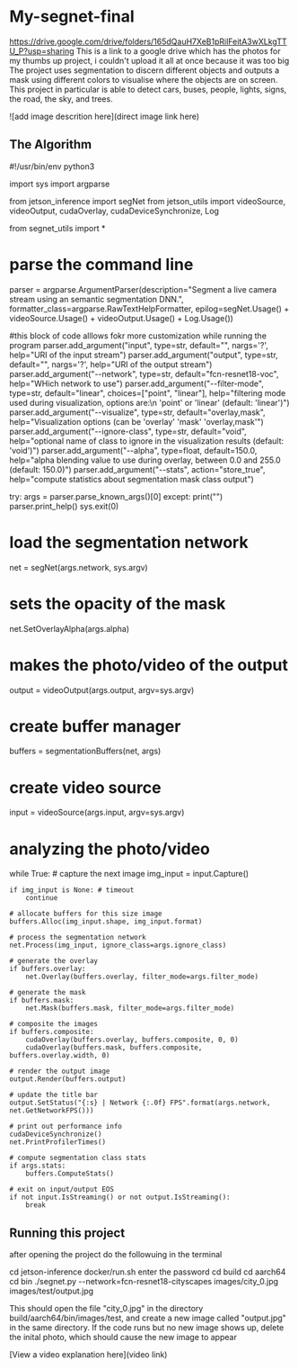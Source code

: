 # My-segnet-final
https://drive.google.com/drive/folders/165dQauH7XeB1pRilFeitA3wXLkgTTU_P?usp=sharing This is a link to a google drive which has the photos for my thumbs up project, i couldn't upload it all at once because it was too big
The project uses segmentation to discern different objects and outputs a mask using different colors to visualise where the objects are on screen. This project in particular is able to detect cars, buses, people, lights, signs, the road, the sky, and trees.

![add image descrition here](direct image link here)

## The Algorithm

#!/usr/bin/env python3

import sys
import argparse

from jetson_inference import segNet
from jetson_utils import videoSource, videoOutput, cudaOverlay, cudaDeviceSynchronize, Log

from segnet_utils import *

# parse the command line
parser = argparse.ArgumentParser(description="Segment a live camera stream using an semantic segmentation DNN.", 
                                 formatter_class=argparse.RawTextHelpFormatter, 
                                 epilog=segNet.Usage() + videoSource.Usage() + videoOutput.Usage() + Log.Usage())

#this block of code alllows fokr more customization while running the program
parser.add_argument("input", type=str, default="", nargs='?', help="URI of the input stream")
parser.add_argument("output", type=str, default="", nargs='?', help="URI of the output stream")
parser.add_argument("--network", type=str, default="fcn-resnet18-voc", help="WHich network to use")
parser.add_argument("--filter-mode", type=str, default="linear", choices=["point", "linear"], help="filtering mode used during visualization, options are:\n  'point' or 'linear' (default: 'linear')")
parser.add_argument("--visualize", type=str, default="overlay,mask", help="Visualization options (can be 'overlay' 'mask' 'overlay,mask'")
parser.add_argument("--ignore-class", type=str, default="void", help="optional name of class to ignore in the visualization results (default: 'void')")
parser.add_argument("--alpha", type=float, default=150.0, help="alpha blending value to use during overlay, between 0.0 and 255.0 (default: 150.0)")
parser.add_argument("--stats", action="store_true", help="compute statistics about segmentation mask class output")

try:
    args = parser.parse_known_args()[0]
except:
    print("")
    parser.print_help()
    sys.exit(0)

# load the segmentation network
net = segNet(args.network, sys.argv)


# sets the opacity of the mask
net.SetOverlayAlpha(args.alpha)

# makes the photo/video of the output
output = videoOutput(args.output, argv=sys.argv)

# create buffer manager
buffers = segmentationBuffers(net, args)

# create video source
input = videoSource(args.input, argv=sys.argv)

# analyzing the photo/video
while True:
    # capture the next image
    img_input = input.Capture()

    if img_input is None: # timeout
        continue
        
    # allocate buffers for this size image
    buffers.Alloc(img_input.shape, img_input.format)

    # process the segmentation network
    net.Process(img_input, ignore_class=args.ignore_class)

    # generate the overlay
    if buffers.overlay:
        net.Overlay(buffers.overlay, filter_mode=args.filter_mode)

    # generate the mask
    if buffers.mask:
        net.Mask(buffers.mask, filter_mode=args.filter_mode)

    # composite the images
    if buffers.composite:
        cudaOverlay(buffers.overlay, buffers.composite, 0, 0)
        cudaOverlay(buffers.mask, buffers.composite, buffers.overlay.width, 0)

    # render the output image
    output.Render(buffers.output)

    # update the title bar
    output.SetStatus("{:s} | Network {:.0f} FPS".format(args.network, net.GetNetworkFPS()))

    # print out performance info
    cudaDeviceSynchronize()
    net.PrintProfilerTimes()

    # compute segmentation class stats
    if args.stats:
        buffers.ComputeStats()

    # exit on input/output EOS
    if not input.IsStreaming() or not output.IsStreaming():
        break
## Running this project
after opening the project do the followuing in the terminal

cd jetson-inference
docker/run.sh
enter the password
cd build
cd aarch64
cd bin
./segnet.py --network=fcn-resnet18-cityscapes images/city_0.jpg images/test/output.jpg

This should open the file "city_0.jpg" in the directory build/aarch64/bin/images/test, and create a new image called "output.jpg" in the same directory. If the code runs but no new image shows up, delete the inital photo, which should cause the new image to appear



[View a video explanation here](video link)
